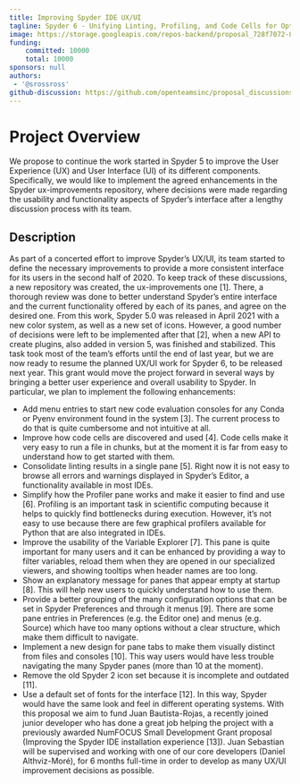 ```yaml
---
title: Improving Spyder IDE UX/UI
tagline: Spyder 6 - Unifying Linting, Profiling, and Code Cells for Optimal Python Coding
image: https://storage.googleapis.com/repos-backend/proposal_728f7072-826e-4bb0-8e84-cfbf2b6c2770.png
funding:
    committed: 10000
    total: 10000
sponsors: null
authors: 
 - '@srossross'
github-discussion: https://github.com/openteamsinc/proposal_discussions/discussions/151
---
```


# Project Overview

We propose to continue the work started in Spyder 5 to improve the User Experience (UX) and User Interface (UI) of its different components. Specifically, we would like to implement the agreed enhancements in the Spyder ux-improvements repository, where decisions were made regarding the usability and functionality aspects of Spyder’s interface after a lengthy discussion process with its team.

## Description

As part of a concerted effort to improve Spyder’s UX/UI, its team started to define the necessary improvements to provide a more consistent interface for its users in the second half of 2020. To keep track of these discussions, a new repository was created, the ux-improvements one [1]. There, a thorough review was done to better understand Spyder’s entire interface and the current functionality offered by each of its panes, and agree on the desired one. From this work, Spyder 5.0 was released in April 2021 with a new color system, as well as a new set of icons. However, a good number of decisions were left to be implemented after that [2], when a new API to create plugins, also added in version 5, was finished and stabilized. This task took most of the team’s efforts until the end of last year, but we are now ready to resume the planned UX/UI work for Spyder 6, to be released next year.
This grant would move the project forward in several ways by bringing a better user experience and overall usability to Spyder. In particular, we plan to implement the following enhancements:

* Add menu entries to start new code evaluation consoles for any Conda or Pyenv environment found in the system [3]. The current process to do that is quite cumbersome and not intuitive at all.
* Improve how code cells are discovered and used [4]. Code cells make it very easy to run a file in chunks, but at the moment it is far from easy to understand how to get started with them.
* Consolidate linting results in a single pane [5]. Right now it is not easy to browse all errors and warnings displayed in Spyder’s Editor, a functionality available in most IDEs.
* Simplify how the Profiler pane works and make it easier to find and use [6]. Profiling is an important task in scientific computing because it helps to quickly find bottlenecks during execution. However, it’s not easy to use because there are few graphical profilers available for Python that are also integrated in IDEs.
* Improve the usability of the Variable Explorer [7]. This pane is quite important for many users and it can be enhanced by providing a way to filter variables, reload them when they are opened in our specialized viewers, and showing tooltips when header names are too long.
* Show an explanatory message for panes that appear empty at startup [8]. This will help new users to quickly understand how to use them.
* Provide a better grouping of the many configuration options that can be set in Spyder Preferences and through it menus [9]. There are some pane entries in Preferences (e.g. the Editor one) and menus (e.g. Source) which have too many options without a clear structure, which make them difficult to navigate.
* Implement a new design for pane tabs to make them visually distinct from files and consoles [10]. This way users would have less trouble navigating the many Spyder panes (more than 10 at the moment).
* Remove the old Spyder 2 icon set because it is incomplete and outdated [11].
* Use a default set of fonts for the interface [12]. In this way, Spyder would have the same look and feel in different operating systems.
With this proposal we aim to fund Juan Bautista-Rojas, a recently joined junior developer who has done a great job helping the project with a previously awarded NumFOCUS Small Development Grant proposal (Improving the Spyder IDE installation experience [13]). Juan Sebastian will be supervised and working with one of our core developers (Daniel Althviz-Moré), for 6 months full-time in order to develop as many UX/UI improvement decisions as possible.